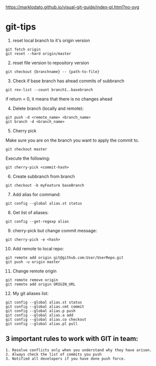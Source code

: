 https://marklodato.github.io/visual-git-guide/index-pl.html?no-svg

# git-tips

1. reset local branch to it's origin version
```
git fetch origin
git reset --hard origin/master
```

2. reset file version to repository version

```
git checkout {branchname} -- {path-to-file}
```

3. Check if base branch has ahead commits of subbranch

```
git rev-list --count branch1..basebranch
```

if return = 0, it means that there is no changes ahead


4. Delete branch (locally and remote): 

```
git push -d <remote_name> <branch_name>
git branch -d <branch_name>
```

5. Cherry pick

Make sure you are on the branch you want to apply the commit to.
```
git checkout master
```

Execute the following:
```
git cherry-pick <commit-hash>
```

6. Create subbranch from branch

```
git checkout -b myFeature baseBranch
```

7. Add alias for command: 

```
git config --global alias.st status
```

8. Get list of aliases: 

```
git config --get-regexp alias
```

9. cherry-pick but change commit message: 

```
git cherry-pick -e <hash>
```

10. Add remote to local repo: 

```
git remote add origin git@github.com:User/UserRepo.git
git push -u origin master
```

11. Change remote origin

```
git remote remove origin
git remote add origin ORIGIN_URL
```

12. My git aliases list:

```
git config --global alias.st status
git config --global alias.cmt commit
git config --global alias.p push
git config --global alias.a add
git config --global alias.co checkout
git config --global alias.pl pull
```

## 3 important rules to work with GIT in team: 
```
1. Resolve conflicts only when you understand why they have arisen.
2. Always check the list of commits you push
3. Notified all developers if you have done push force.
```



